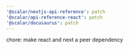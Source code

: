 ```yaml
---
'@scalar/nextjs-api-reference': patch
'@scalar/api-reference-react': patch
'@scalar/docusaurus': patch
---
```


chore: make react and next a peer dependency

